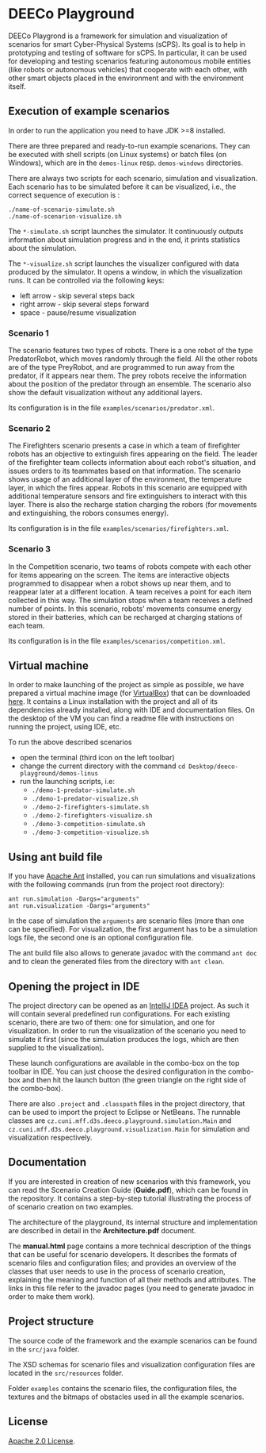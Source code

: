 # DEECo Playground

DEECo Playgrond is a framework for simulation and visualization of scenarios for smart Cyber-Physical Systems (sCPS). Its goal is to help in prototyping and testing of software for sCPS. In particular, it can be used for developing and testing scenarios featuring autonomous mobile entities (like robots or autonomous vehicles) that cooperate with each other, with other smart objects placed in the environment and with the environment itself.

## Execution of example scenarios

In order to run the application you need to have JDK >=8 installed.

There are three prepared and ready-to-run example scenarions. They can be executed with shell scripts (on Linux systems) or batch files (on Windows), which are in the `demos-linux` resp. `demos-windows` directories. 

There are always two scripts for each scenario, simulation and visualization.
Each scenario has to be simulated before it can be visualized, i.e., the correct sequence of execution is :

```
./name-of-scenario-simulate.sh
./name-of-scenarion-visualize.sh
```
The `*-simulate.sh` script launches the simulator. It continuously outputs information about simulation progress and in the end, it prints statistics about the simulation.

The `*-visualize.sh` script launches the visualizer configured with data produced by the simulator. It opens a window, in which the visualization runs. It can be controlled via the following keys:
- left arrow - skip several steps back
- right arrow - skip several steps forward
- space - pause/resume visualization

### Scenario 1

The scenario features two types of robots. There is a one robot of the type PredatorRobot, which moves randomly through
the field. All the other robots are of the type PreyRobot, and are programmed to run away from the predator, if it
appears near them. The prey robots receive the information about the position of the predator through an ensemble.
The scenario also show the default visualization without any additional layers.

Its configuration is in the file `examples/scenarios/predator.xml`.

### Scenario 2

The Firefighters scenario presents a case in which a team of firefighter robots has an objective to extinguish fires
appearing on the field. The leader of the firefighter team collects information about each robot's situation, and issues
orders to its teammates based on that information. The scenario shows usage of an additional layer of the environment,
the temperature layer, in which the fires appear. Robots in this scenario are equipped with additional temperature
sensors and fire extinguishers to interact with this layer. There is also the recharge station charging the robors (for movements and extinguishing, the robors consumes energy).

Its configuration is in the file `examples/scenarios/firefighters.xml`.

### Scenario 3

In the Competition scenario, two teams of robots compete with each other for items appearing on the screen. The items
are interactive objects programmed to disappear when a robot shows up near them, and to reappear later at a different
location. A team receives a point for each item collected in this way. The simulation stops when a team receives a
defined number of points. In this scenario, robots' movements consume energy stored in their batteries, which can be
recharged at charging stations of each team.

Its configuration is in the file `examples/scenarios/competition.xml`.

## Virtual machine

In order to make launching of the project as simple as possible, we have prepared a virtual machine image (for [VirtualBox](https://www.virtualbox.org/)) that can be downloaded [here](http://d3s.mff.cuni.cz/software/deeco/files/deeco-playground-vm.zip). It contains a Linux installation with the project and all of its dependencies already installed, along with IDE and documentation files. On the desktop of the VM you can find a readme file with instructions on running the project, using IDE, etc.

To run the above described scenarios
* open the terminal (third icon on the left toolbar)
* change the current directory with the command `cd Desktop/deeco-playground/demos-linus`
* run the launching scripts, i.e:
  * `./demo-1-predator-simulate.sh`
  * `./demo-1-predator-visualize.sh`
  * `./demo-2-firefighters-simulate.sh`
  * `./demo-2-firefighters-visualize.sh`
  * `./demo-3-competition-simulate.sh`
  * `./demo-3-competition-visualize.sh`

## Using ant build file

If you have [Apache Ant](http://ant.apache.org/) installed, you can run simulations and visualizations with the following commands (run from the project root directory):

```
ant run.simulation -Dargs="arguments" 
ant run.visualization -Dargs="arguments"
```

In the case of simulation the `arguments` are scenario files (more than one can be specified). For visualization, the first argument has to be a simulation logs file, the second one is an optional configuration file.

The ant build file also allows to generate javadoc with the command `ant doc` and to clean the generated files from the directory with `ant clean`.


## Opening the project in IDE

The project directory can be opened as an [IntelliJ IDEA](https://www.jetbrains.com/idea/download/) project. As such it will contain several predefined run configurations. For each existing scenario, there are two of them: one for simulation, and one for visualization. In order to run the visualization of the scenario you need to simulate it first (since the simulation produces the logs, which are then supplied to the visualization).

These launch configurations are available in the combo-box on the top toolbar in IDE. You can just choose the desired configuration in the combo-box and then hit the launch button (the green triangle on the right side of the combo-box).

There are also `.project` and `.classpath` files in the project directory, that can be used to import the project to Eclipse or NetBeans. The runnable classes are `cz.cuni.mff.d3s.deeco.playground.simulation.Main` and `cz.cuni.mff.d3s.deeco.playground.visualization.Main` for simulation and visualization respectively.

## Documentation

If you are interested in creation of new scenarios with this framework, you can read the Scenario Creation Guide (**Guide.pdf**), which can be found in the repository. It contains a step-by-step tutorial illustrating the process of of scenario creation on two examples.

The architecture of the playground, its internal structure and implementation are described in detail in the  **Architecture.pdf** document.

The **manual.html** page contains a more technical description of the things that can be useful for scenario developers. It describes the formats of scenario files and configuration files; and provides an overview of the classes that user needs to use in the process of scenario creation, explaining the meaning and function of all their methods and attributes. The links in this file refer to the javadoc pages (you need to generate javadoc in order to make them work).

## Project structure

The source code of the framework and the example scenarios can be found in the `src/java` folder.

The XSD schemas for scenario files and visualization configuration files are located in the `src/resources` folder.

Folder `examples` contains the scenario files, the configuration files, the textures and the bitmaps of obstacles used in all the example scenarios.

## License

[Apache 2.0 License](http://www.apache.org/licenses/LICENSE-2.0.html). 
